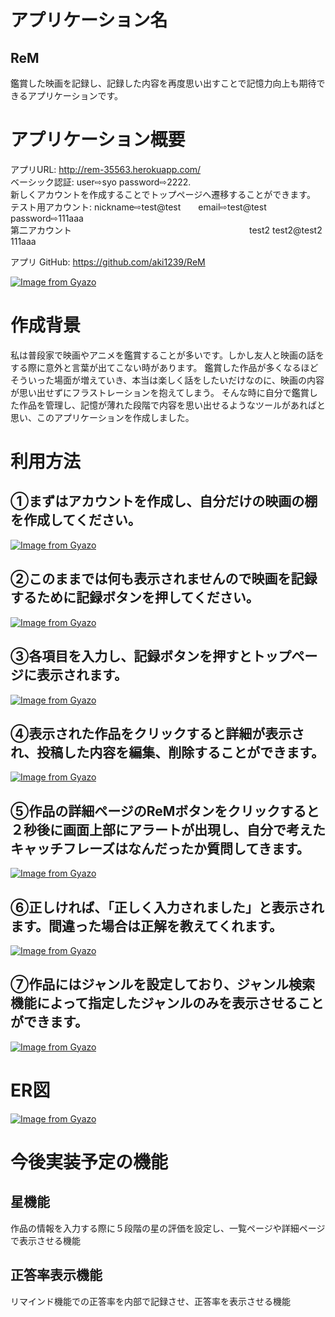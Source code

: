 # アプリケーション名
## ReM
鑑賞した映画を記録し、記録した内容を再度思い出すことで記憶力向上も期待できるアプリケーションです。

# アプリケーション概要
アプリURL: http://rem-35563.herokuapp.com/<br>
ベーシック認証: user⇨syo    password⇨2222. <br>
新しくアカウントを作成することでトップページへ遷移することができます。<br>
テスト用アカウント: nickname⇨test@test　　email⇨test@test password⇨111aaa<br>
    第二アカウント　　　　　　　　　　　　　　　　　　　　   test2        test2@test2        111aaa            

アプリ GitHub: https://github.com/aki1239/ReM

[![Image from Gyazo](https://i.gyazo.com/abf52082619f85be9cabe310b0888f4d.jpg)](https://gyazo.com/abf52082619f85be9cabe310b0888f4d)


# 作成背景
私は普段家で映画やアニメを鑑賞することが多いです。しかし友人と映画の話をする際に意外と言葉が出てこない時があります。
鑑賞した作品が多くなるほどそういった場面が増えていき、本当は楽しく話をしたいだけなのに、映画の内容が思い出せずにフラストレーションを抱えてしまう。
そんな時に自分で鑑賞した作品を管理し、記憶が薄れた段階で内容を思い出せるようなツールがあればと思い、このアプリケーションを作成しました。

# 利用方法
## ①まずはアカウントを作成し、自分だけの映画の棚を作成してください。
[![Image from Gyazo](https://i.gyazo.com/732a0891f26b74d872af2b8c705e831b.png)](https://gyazo.com/732a0891f26b74d872af2b8c705e831b)

## ②このままでは何も表示されませんので映画を記録するために記録ボタンを押してください。
[![Image from Gyazo](https://i.gyazo.com/712f1e6ec6ea3f53eccee19a4f55b71d.png)](https://gyazo.com/712f1e6ec6ea3f53eccee19a4f55b71d)

## ③各項目を入力し、記録ボタンを押すとトップページに表示されます。
[![Image from Gyazo](https://i.gyazo.com/0e85e672ddd1fe209e98a3c7c74bce4e.png)](https://gyazo.com/0e85e672ddd1fe209e98a3c7c74bce4e)

## ④表示された作品をクリックすると詳細が表示され、投稿した内容を編集、削除することができます。
[![Image from Gyazo](https://i.gyazo.com/842bf6e98b9ba5df2e01830fe8e64845.png)](https://gyazo.com/842bf6e98b9ba5df2e01830fe8e64845)

## ⑤作品の詳細ページのReMボタンをクリックすると２秒後に画面上部にアラートが出現し、自分で考えたキャッチフレーズはなんだったか質問してきます。
[![Image from Gyazo](https://i.gyazo.com/f4778686a6fca60c2146bc425f5b64b3.jpg)](https://gyazo.com/f4778686a6fca60c2146bc425f5b64b3)

## ⑥正しければ、「正しく入力されました」と表示されます。間違った場合は正解を教えてくれます。
[![Image from Gyazo](https://i.gyazo.com/dc97f1ec7edef4fc2203b2f521215928.jpg)](https://gyazo.com/dc97f1ec7edef4fc2203b2f521215928)

## ⑦作品にはジャンルを設定しており、ジャンル検索機能によって指定したジャンルのみを表示させることができます。
[![Image from Gyazo](https://i.gyazo.com/5c62794bfd8f7e4bd429b752852b5f9e.jpg)](https://gyazo.com/5c62794bfd8f7e4bd429b752852b5f9e)


# ER図
[![Image from Gyazo](https://i.gyazo.com/3e90d92ddcb2e1639c8406e1751279b0.png)](https://gyazo.com/3e90d92ddcb2e1639c8406e1751279b0)

# 今後実装予定の機能
## 星機能
作品の情報を入力する際に５段階の星の評価を設定し、一覧ページや詳細ページで表示させる機能
## 正答率表示機能
リマインド機能での正答率を内部で記録させ、正答率を表示させる機能




